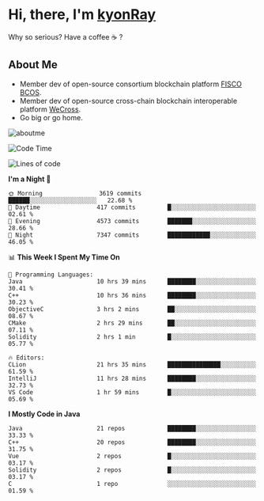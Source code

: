 # Hi, there, I'm [kyonRay](https://kyonRay.github.io)

Why so serious? Have a coffee ☕️ ?

## About Me

- Member dev of open-source consortium blockchain platform [FISCO BCOS](https://github.com/FISCO-BCOS).
- Member dev of open-source cross-chain blockchain interoperable platform [WeCross](https://github.com/WeBankBlockchain/WeCross).
- Go big or go home.

![aboutme](https://github-readme-stats.vercel.app/api?username=kyonRay&count_private=true&show_icons=true)

<!-- ![top-langs](https://github-readme-stats.vercel.app/api/top-langs/?username=kyonRay&layout=compact&hide=shell,html) -->

<!--START_SECTION:waka-->
![Code Time](http://img.shields.io/badge/Code%20Time-171%20hrs%2056%20mins-blue)

![Lines of code](https://img.shields.io/badge/From%20Hello%20World%20I%27ve%20Written-12.9%20million%20lines%20of%20code-blue)

**I'm a Night 🦉** 

```text
🌞 Morning                3619 commits        ██████░░░░░░░░░░░░░░░░░░░   22.68 % 
🌆 Daytime                417 commits         █░░░░░░░░░░░░░░░░░░░░░░░░   02.61 % 
🌃 Evening                4573 commits        ███████░░░░░░░░░░░░░░░░░░   28.66 % 
🌙 Night                  7347 commits        ████████████░░░░░░░░░░░░░   46.05 % 
```


📊 **This Week I Spent My Time On** 

```text
💬 Programming Languages: 
Java                     10 hrs 39 mins      ████████░░░░░░░░░░░░░░░░░   30.41 % 
C++                      10 hrs 36 mins      ████████░░░░░░░░░░░░░░░░░   30.23 % 
ObjectiveC               3 hrs 2 mins        ██░░░░░░░░░░░░░░░░░░░░░░░   08.67 % 
CMake                    2 hrs 29 mins       ██░░░░░░░░░░░░░░░░░░░░░░░   07.11 % 
Solidity                 2 hrs 1 min         █░░░░░░░░░░░░░░░░░░░░░░░░   05.77 % 

🔥 Editors: 
CLion                    21 hrs 35 mins      ███████████████░░░░░░░░░░   61.59 % 
IntelliJ                 11 hrs 28 mins      ████████░░░░░░░░░░░░░░░░░   32.73 % 
VS Code                  1 hr 59 mins        █░░░░░░░░░░░░░░░░░░░░░░░░   05.69 % 
```

**I Mostly Code in Java** 

```text
Java                     21 repos            ████████░░░░░░░░░░░░░░░░░   33.33 % 
C++                      20 repos            ████████░░░░░░░░░░░░░░░░░   31.75 % 
Vue                      2 repos             █░░░░░░░░░░░░░░░░░░░░░░░░   03.17 % 
Solidity                 2 repos             █░░░░░░░░░░░░░░░░░░░░░░░░   03.17 % 
C                        1 repo              ░░░░░░░░░░░░░░░░░░░░░░░░░   01.59 % 
```




<!--END_SECTION:waka-->
